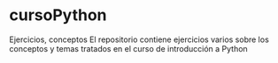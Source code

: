# cursoPython
Ejercicios, conceptos
El repositorio contiene ejercicios varios sobre los conceptos y temas tratados en el curso de introducción a Python
